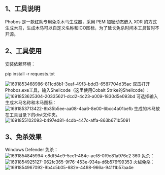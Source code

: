## 1、工具说明

Phobos 是一款红队专用免杀木马生成器，采用 PEM 加密动态嵌入 XOR 的方式生成木马，生成木马可以自定义名称和ICO图标，为了延长免杀时间本工具暂时不开源。


## 2、工具使用

安装依赖环境：

pip install -r requests.txt

![1691853468986-811cd8b1-3eaf-49f3-bdd3-6587704d35ac](https://github.com/ZackSecurity/Phobos/assets/34084717/799d9780-a51e-42f5-9b49-eedd2f576230)
双击打开Phobos.exe工具，输入Shellcode（这里使用Cobalt Strike的Shellcode）：
![1691853625304-20335621-dcd2-4c23-a009-1830d5e093bd](https://github.com/ZackSecurity/Phobos/assets/34084717/d7a0ec71-b7c2-4ba4-9e12-2e504b1b8c43)
可选择输入生成木马名称和木马图标：
![1691853713422-8b35b5ee-aa08-4aa6-8e00-6bcc4a01befb](https://github.com/ZackSecurity/Phobos/assets/34084717/c538149e-26e0-4ea7-8848-29d656cfe2e7)
生成的木马放在工具目录下的dist文件夹。
![1691855102093-b497ed81-4cdb-447c-affa-863b671b5091](https://github.com/ZackSecurity/Phobos/assets/34084717/8b84eec4-db6f-4e87-b069-4d71748fb352)


## 3、免杀效果
Windows Defender 免杀：
![1691854845994-c8df54e9-5cc1-484c-aef8-0f9e81a976e2](https://github.com/ZackSecurity/Phobos/assets/34084717/cc315f7e-8ae6-4187-9eeb-3758904aa718)
360 免杀：
![1691854925127-062fc365-9f76-453e-934a-d6b576f99353](https://github.com/ZackSecurity/Phobos/assets/34084717/d490e4e0-8a28-4af3-9ba0-d3763401b5df)
火绒免杀：
![1691854967092-9b4c5b05-682e-4498-966a-941f1b57aa4e](https://github.com/ZackSecurity/Phobos/assets/34084717/1454aab8-a6cf-40d0-8761-e8bf1cc29e4c)

